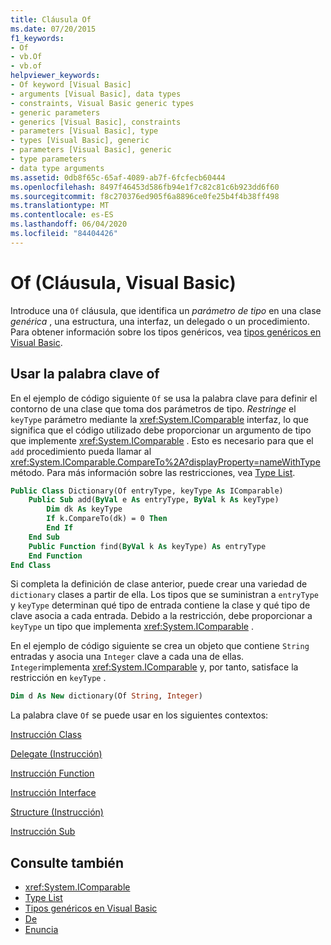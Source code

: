 ```yaml
---
title: Cláusula Of
ms.date: 07/20/2015
f1_keywords:
- Of
- vb.Of
- vb.of
helpviewer_keywords:
- Of keyword [Visual Basic]
- arguments [Visual Basic], data types
- constraints, Visual Basic generic types
- generic parameters
- generics [Visual Basic], constraints
- parameters [Visual Basic], type
- types [Visual Basic], generic
- parameters [Visual Basic], generic
- type parameters
- data type arguments
ms.assetid: 0db8f65c-65af-4089-ab7f-6fcfecb60444
ms.openlocfilehash: 8497f46453d586fb94e1f7c82c81c6b923dd6f60
ms.sourcegitcommit: f8c270376ed905f6a8896ce0fe25b4f4b38ff498
ms.translationtype: MT
ms.contentlocale: es-ES
ms.lasthandoff: 06/04/2020
ms.locfileid: "84404426"
---
```

# <a name="of-clause-visual-basic"></a>Of (Cláusula, Visual Basic)
Introduce una `Of` cláusula, que identifica un *parámetro de tipo* en una clase *genérica* , una estructura, una interfaz, un delegado o un procedimiento. Para obtener información sobre los tipos genéricos, vea [tipos genéricos en Visual Basic](../../programming-guide/language-features/data-types/generic-types.md).  
  
## <a name="using-the-of-keyword"></a>Usar la palabra clave of  
 En el ejemplo de código siguiente `Of` se usa la palabra clave para definir el contorno de una clase que toma dos parámetros de tipo. *Restringe* el `keyType` parámetro mediante la <xref:System.IComparable> interfaz, lo que significa que el código utilizado debe proporcionar un argumento de tipo que implemente <xref:System.IComparable> . Esto es necesario para que el `add` procedimiento pueda llamar al <xref:System.IComparable.CompareTo%2A?displayProperty=nameWithType> método. Para más información sobre las restricciones, vea [Type List](type-list.md).  
  
```vb  
Public Class Dictionary(Of entryType, keyType As IComparable)  
    Public Sub add(ByVal e As entryType, ByVal k As keyType)  
        Dim dk As keyType  
        If k.CompareTo(dk) = 0 Then  
        End If  
    End Sub  
    Public Function find(ByVal k As keyType) As entryType  
    End Function  
End Class  
```  
  
 Si completa la definición de clase anterior, puede crear una variedad de `dictionary` clases a partir de ella. Los tipos que se suministran a `entryType` y `keyType` determinan qué tipo de entrada contiene la clase y qué tipo de clave asocia a cada entrada. Debido a la restricción, debe proporcionar a `keyType` un tipo que implementa <xref:System.IComparable> .  
  
 En el ejemplo de código siguiente se crea un objeto que contiene `String` entradas y asocia una `Integer` clave a cada una de ellas. `Integer`implementa <xref:System.IComparable> y, por tanto, satisface la restricción en `keyType` .  
  
```vb  
Dim d As New dictionary(Of String, Integer)  
```  
  
 La palabra clave `Of` se puede usar en los siguientes contextos:  
  
 [Instrucción Class](class-statement.md)  
  
 [Delegate (Instrucción)](delegate-statement.md)  
  
 [Instrucción Function](function-statement.md)  
  
 [Instrucción Interface](interface-statement.md)  
  
 [Structure (Instrucción)](structure-statement.md)  
  
 [Instrucción Sub](sub-statement.md)  
  
## <a name="see-also"></a>Consulte también

- <xref:System.IComparable>
- [Type List](type-list.md)
- [Tipos genéricos en Visual Basic](../../programming-guide/language-features/data-types/generic-types.md)
- [De](../modifiers/in-generic-modifier.md)
- [Enuncia](../modifiers/out-generic-modifier.md)

